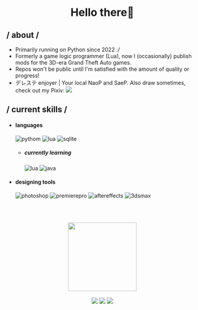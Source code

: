 <h1 align="center">Hello there👋</h1>
<div>
<h2> / about /</h2>
  
- Primarily running on Python since 2022 :/
- Formerly a game logic programmer (Lua), now I (occasionally) publish mods for the 3D-era Grand Theft Auto games.
- Repos won't be public until I'm satisfied with the amount of quality or progress!
- デレステ enjoyer | Your local NaoP and SaeP. Also draw sometimes, check out my Pixiv: <a href="https://www.pixiv.net/en/users/69430164" target="_blank"><img src="https://img.shields.io/badge/-Pixiv-%23333?style=for-the-badge&logo=pixiv&logoColor=white&logoSize=5" target="_blank"></a>
  
<h2> / current skills / </h2>
  
- <h4> languages </h4>
  <img src = "https://img.shields.io/badge/Python-323330?style=for-the-badge&logo=python&logoColor=F7DF1E" alt = "pythom" />
  <img src = "https://img.shields.io/badge/Lua-007ACC?style=for-the-badge&logo=luat&logoColor=white" alt = "lua" />
  <img src = "https://img.shields.io/badge/SQL-E34F26?style=for-the-badge&logo=sqlite&logoColor=white" alt = "sqlite" />
  
  - <h5> currently learning </h5>
    <img src = "https://img.shields.io/badge/C-007ACC?style=for-the-badge&logo=ct&logoColor=white" alt = "lua" />
    <img src = "https://img.shields.io/badge/java-%23ED8B00.svg?style=for-the-badge&logo=java&logoColor=white" alt = "java" />
  
- <h4> designing tools </h4>
  <img src = "https://img.shields.io/badge/adobe%20photoshop-%2331A8FF.svg?style=for-the-badge&logo=adobe%20photoshop&logoColor=white" alt = "photoshop" />
  <img src = "https://img.shields.io/badge/adobe%20premiere%20pro-%23FF9A00.svg?style=for-the-badge&logo=adobepremierepro&logoColor=white" alt = "premierepro" />
  <img src = "https://img.shields.io/badge/adobe%20after%20effects-%233A0A4E.svg?style=for-the-badge&logo=adobeaftereffects&logoColor=white" alt = "aftereffects" />
  <img src = "https://img.shields.io/badge/autodesk%203ds%20max-%23F24E1E.svg?style=for-the-badge&logo=autodesk&logoColor=white" alt = "3dsmax" />
  
  </br></br>
</div>
<div align="center">
  <a href="https://github.com/NonoNegative">
  <img height="180em" src="https://github-readme-stats.vercel.app/api?username=NonoNegative&show_icons=true&theme=dark&include_all_commits=true&count_private=true"/>
</div>
<br>
<div align ="center"> 
  <a href="https://x.com/nono_negative" target="_blank"><img src="https://img.shields.io/badge/-Twitter-%23333?style=for-the-badge&logo=x&logoColor=white" target="_blank"></a>
 <a href="https://discordapp.com/users/538330535823540224" target="_blank"><img src="https://img.shields.io/badge/-Discord-%23333?style=for-the-badge&logo=discord&logoColor=white" target="_blank"></a> 
  <a href="https://www.gtainside.com/user/fishseek"><img src="https://img.shields.io/badge/-ModPage-%23333?style=for-the-badge&logo=rockstargames&logoColor=white" target="_blank"></a> 
</div>
